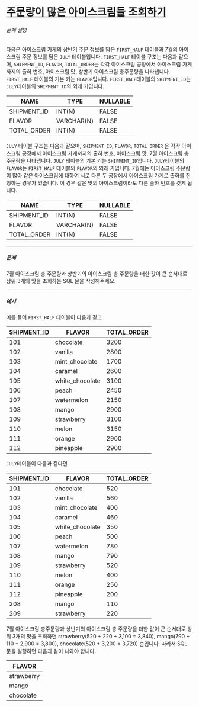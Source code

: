 # [주문량이 많은 아이스크림들 조회하기](https://school.programmers.co.kr/learn/courses/30/lessons/133027)


###### 문제 설명


다음은 아이스크림 가게의 상반기 주문 정보를 담은 `FIRST_HALF` 테이블과 7월의 아이스크림 주문 정보를 담은 `JULY` 테이블입니다. `FIRST_HALF` 테이블 구조는 다음과 같으며, `SHIPMENT_ID`, `FLAVOR`, `TOTAL_ORDER`는 각각 아이스크림 공장에서 아이스크림 가게까지의 출하 번호, 아이스크림 맛, 상반기 아이스크림 총주문량을 나타냅니다. `FIRST_HALF` 테이블의 기본 키는 `FLAVOR`입니다. `FIRST_HALF`테이블의 `SHIPMENT_ID`는 `JULY`테이블의 `SHIPMENT_ID`의 외래 키입니다. 




| NAME | TYPE | NULLABLE |
| --- | --- | --- |
| SHIPMENT\_ID | INT(N) | FALSE |
| FLAVOR | VARCHAR(N) | FALSE |
| TOTAL\_ORDER | INT(N) | FALSE |


`JULY` 테이블 구조는 다음과 같으며, `SHIPMENT_ID`, `FLAVOR`, `TOTAL_ORDER` 은 각각 아이스크림 공장에서 아이스크림 가게까지의 출하 번호, 아이스크림 맛, 7월 아이스크림 총주문량을 나타냅니다. `JULY` 테이블의 기본 키는 `SHIPMENT_ID`입니다. `JULY`테이블의 `FLAVOR`는 `FIRST_HALF` 테이블의 `FLAVOR`의 외래 키입니다. 7월에는 아이스크림 주문량이 많아 같은 아이스크림에 대하여 서로 다른 두 공장에서 아이스크림 가게로 출하를 진행하는 경우가 있습니다. 이 경우 같은 맛의 아이스크림이라도 다른 출하 번호를 갖게 됩니다.




| NAME | TYPE | NULLABLE |
| --- | --- | --- |
| SHIPMENT\_ID | INT(N) | FALSE |
| FLAVOR | VARCHAR(N) | FALSE |
| TOTAL\_ORDER | INT(N) | FALSE |




---


##### 문제


7월 아이스크림 총 주문량과 상반기의 아이스크림 총 주문량을 더한 값이 큰 순서대로 상위 3개의 맛을 조회하는 SQL 문을 작성해주세요. 




---


##### 예시


예를 들어 `FIRST_HALF` 테이블이 다음과 같고




| SHIPMENT\_ID | FLAVOR | TOTAL\_ORDER |
| --- | --- | --- |
| 101 | chocolate | 3200 |
| 102 | vanilla | 2800 |
| 103 | mint\_chocolate | 1700 |
| 104 | caramel | 2600 |
| 105 | white\_chocolate | 3100 |
| 106 | peach | 2450 |
| 107 | watermelon | 2150 |
| 108 | mango | 2900 |
| 109 | strawberry | 3100 |
| 110 | melon | 3150 |
| 111 | orange | 2900 |
| 112 | pineapple | 2900 |


`JULY`테이블이 다음과 같다면




| SHIPMENT\_ID | FLAVOR | TOTAL\_ORDER |
| --- | --- | --- |
| 101 | chocolate | 520 |
| 102 | vanilla | 560 |
| 103 | mint\_chocolate | 400 |
| 104 | caramel | 460 |
| 105 | white\_chocolate | 350 |
| 106 | peach | 500 |
| 107 | watermelon | 780 |
| 108 | mango | 790 |
| 109 | strawberry | 520 |
| 110 | melon | 400 |
| 111 | orange | 250 |
| 112 | pineapple | 200 |
| 208 | mango | 110 |
| 209 | strawberry | 220 |


7월 아이스크림 총주문량과 상반기의 아이스크림 총 주문량을 더한 값이 큰 순서대로 상위 3개의 맛을 조회하면 strawberry(520 \+ 220 \+ 3,100 \= 3,840\), mango(790 \+ 110 \+ 2,900 \= 3,800\), chocolate(520 \+ 3,200 \= 3,720\) 순입니다. 따라서 SQL 문을 실행하면 다음과 같이 나와야 합니다. 




| FLAVOR |
| --- |
| strawberry |
| mango |
| chocolate |


